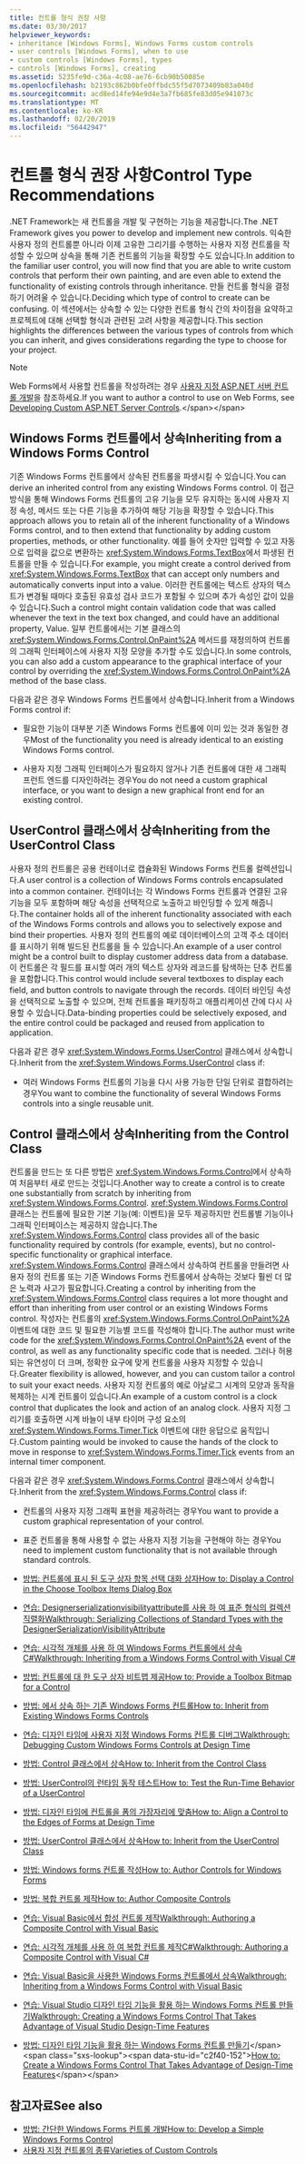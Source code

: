 ```yaml
---
title: 컨트롤 형식 권장 사항
ms.date: 03/30/2017
helpviewer_keywords:
- inheritance [Windows Forms], Windows Forms custom controls
- user controls [Windows Forms], when to use
- custom controls [Windows Forms], types
- controls [Windows Forms], creating
ms.assetid: 5235fe9d-c36a-4c08-ae76-6cb90b50085e
ms.openlocfilehash: b2193c862b0bfe0ffbdc55f5d7073409b03a040d
ms.sourcegitcommit: acd8ed14fe94e9d4e3a7fb685fe83d05e941073c
ms.translationtype: MT
ms.contentlocale: ko-KR
ms.lasthandoff: 02/20/2019
ms.locfileid: "56442947"
---
```

# <a name="control-type-recommendations"></a><span data-ttu-id="c2f40-102">컨트롤 형식 권장 사항</span><span class="sxs-lookup"><span data-stu-id="c2f40-102">Control Type Recommendations</span></span>
<span data-ttu-id="c2f40-103">.NET Framework는 새 컨트롤을 개발 및 구현하는 기능을 제공합니다.</span><span class="sxs-lookup"><span data-stu-id="c2f40-103">The .NET Framework gives you power to develop and implement new controls.</span></span> <span data-ttu-id="c2f40-104">익숙한 사용자 정의 컨트롤뿐 아니라 이제 고유한 그리기를 수행하는 사용자 지정 컨트롤을 작성할 수 있으며 상속을 통해 기존 컨트롤의 기능을 확장할 수도 있습니다.</span><span class="sxs-lookup"><span data-stu-id="c2f40-104">In addition to the familiar user control, you will now find that you are able to write custom controls that perform their own painting, and are even able to extend the functionality of existing controls through inheritance.</span></span> <span data-ttu-id="c2f40-105">만들 컨트롤 형식을 결정하기 어려울 수 있습니다.</span><span class="sxs-lookup"><span data-stu-id="c2f40-105">Deciding which type of control to create can be confusing.</span></span> <span data-ttu-id="c2f40-106">이 섹션에서는 상속할 수 있는 다양한 컨트롤 형식 간의 차이점을 요약하고 프로젝트에 대해 선택할 형식과 관련된 고려 사항을 제공합니다.</span><span class="sxs-lookup"><span data-stu-id="c2f40-106">This section highlights the differences between the various types of controls from which you can inherit, and gives considerations regarding the type to choose for your project.</span></span>  
  
> [!NOTE]
>  <span data-ttu-id="c2f40-107">Web Forms에서 사용할 컨트롤을 작성하려는 경우 [사용자 지정 ASP.NET 서버 컨트롤 개발](https://docs.microsoft.com/previous-versions/aspnet/zt27tfhy(v=vs.100))을 참조하세요.</span><span class="sxs-lookup"><span data-stu-id="c2f40-107">If you want to author a control to use on Web Forms, see [Developing Custom ASP.NET Server Controls](https://docs.microsoft.com/previous-versions/aspnet/zt27tfhy(v=vs.100)).</span></span>  
  
## <a name="inheriting-from-a-windows-forms-control"></a><span data-ttu-id="c2f40-108">Windows Forms 컨트롤에서 상속</span><span class="sxs-lookup"><span data-stu-id="c2f40-108">Inheriting from a Windows Forms Control</span></span>  
 <span data-ttu-id="c2f40-109">기존 Windows Forms 컨트롤에서 상속된 컨트롤을 파생시킬 수 있습니다.</span><span class="sxs-lookup"><span data-stu-id="c2f40-109">You can derive an inherited control from any existing Windows Forms control.</span></span> <span data-ttu-id="c2f40-110">이 접근 방식을 통해 Windows Forms 컨트롤의 고유 기능을 모두 유지하는 동시에 사용자 지정 속성, 메서드 또는 다른 기능을 추가하여 해당 기능을 확장할 수 있습니다.</span><span class="sxs-lookup"><span data-stu-id="c2f40-110">This approach allows you to retain all of the inherent functionality of a Windows Forms control, and to then extend that functionality by adding custom properties, methods, or other functionality.</span></span> <span data-ttu-id="c2f40-111">예를 들어 숫자만 입력할 수 있고 자동으로 입력을 값으로 변환하는 <xref:System.Windows.Forms.TextBox>에서 파생된 컨트롤을 만들 수 있습니다.</span><span class="sxs-lookup"><span data-stu-id="c2f40-111">For example, you might create a control derived from <xref:System.Windows.Forms.TextBox> that can accept only numbers and automatically converts input into a value.</span></span> <span data-ttu-id="c2f40-112">이러한 컨트롤에는 텍스트 상자의 텍스트가 변경될 때마다 호출된 유효성 검사 코드가 포함될 수 있으며 추가 속성인 값이 있을 수 있습니다.</span><span class="sxs-lookup"><span data-stu-id="c2f40-112">Such a control might contain validation code that was called whenever the text in the text box changed, and could have an additional property, Value.</span></span> <span data-ttu-id="c2f40-113">일부 컨트롤에서는 기본 클래스의 <xref:System.Windows.Forms.Control.OnPaint%2A> 메서드를 재정의하여 컨트롤의 그래픽 인터페이스에 사용자 지정 모양을 추가할 수도 있습니다.</span><span class="sxs-lookup"><span data-stu-id="c2f40-113">In some controls, you can also add a custom appearance to the graphical interface of your control by overriding the <xref:System.Windows.Forms.Control.OnPaint%2A> method of the base class.</span></span>  
  
 <span data-ttu-id="c2f40-114">다음과 같은 경우 Windows Forms 컨트롤에서 상속합니다.</span><span class="sxs-lookup"><span data-stu-id="c2f40-114">Inherit from a Windows Forms control if:</span></span>  
  
-   <span data-ttu-id="c2f40-115">필요한 기능이 대부분 기존 Windows Forms 컨트롤에 이미 있는 것과 동일한 경우</span><span class="sxs-lookup"><span data-stu-id="c2f40-115">Most of the functionality you need is already identical to an existing Windows Forms control.</span></span>  
  
-   <span data-ttu-id="c2f40-116">사용자 지정 그래픽 인터페이스가 필요하지 않거나 기존 컨트롤에 대한 새 그래픽 프런트 엔드를 디자인하려는 경우</span><span class="sxs-lookup"><span data-stu-id="c2f40-116">You do not need a custom graphical interface, or you want to design a new graphical front end for an existing control.</span></span>  
  
## <a name="inheriting-from-the-usercontrol-class"></a><span data-ttu-id="c2f40-117">UserControl 클래스에서 상속</span><span class="sxs-lookup"><span data-stu-id="c2f40-117">Inheriting from the UserControl Class</span></span>  
 <span data-ttu-id="c2f40-118">사용자 정의 컨트롤은 공용 컨테이너로 캡슐화된 Windows Forms 컨트롤 컬렉션입니다.</span><span class="sxs-lookup"><span data-stu-id="c2f40-118">A user control is a collection of Windows Forms controls encapsulated into a common container.</span></span> <span data-ttu-id="c2f40-119">컨테이너는 각 Windows Forms 컨트롤과 연결된 고유 기능을 모두 포함하며 해당 속성을 선택적으로 노출하고 바인딩할 수 있게 해줍니다.</span><span class="sxs-lookup"><span data-stu-id="c2f40-119">The container holds all of the inherent functionality associated with each of the Windows Forms controls and allows you to selectively expose and bind their properties.</span></span> <span data-ttu-id="c2f40-120">사용자 정의 컨트롤의 예로 데이터베이스의 고객 주소 데이터를 표시하기 위해 빌드된 컨트롤을 들 수 있습니다.</span><span class="sxs-lookup"><span data-stu-id="c2f40-120">An example of a user control might be a control built to display customer address data from a database.</span></span> <span data-ttu-id="c2f40-121">이 컨트롤은 각 필드를 표시할 여러 개의 텍스트 상자와 레코드를 탐색하는 단추 컨트롤을 포함합니다.</span><span class="sxs-lookup"><span data-stu-id="c2f40-121">This control would include several textboxes to display each field, and button controls to navigate through the records.</span></span> <span data-ttu-id="c2f40-122">데이터 바인딩 속성을 선택적으로 노출할 수 있으며, 전체 컨트롤을 패키징하고 애플리케이션 간에 다시 사용할 수 있습니다.</span><span class="sxs-lookup"><span data-stu-id="c2f40-122">Data-binding properties could be selectively exposed, and the entire control could be packaged and reused from application to application.</span></span>  
  
 <span data-ttu-id="c2f40-123">다음과 같은 경우 <xref:System.Windows.Forms.UserControl> 클래스에서 상속합니다.</span><span class="sxs-lookup"><span data-stu-id="c2f40-123">Inherit from the <xref:System.Windows.Forms.UserControl> class if:</span></span>  
  
-   <span data-ttu-id="c2f40-124">여러 Windows Forms 컨트롤의 기능을 다시 사용 가능한 단일 단위로 결합하려는 경우</span><span class="sxs-lookup"><span data-stu-id="c2f40-124">You want to combine the functionality of several Windows Forms controls into a single reusable unit.</span></span>  
  
## <a name="inheriting-from-the-control-class"></a><span data-ttu-id="c2f40-125">Control 클래스에서 상속</span><span class="sxs-lookup"><span data-stu-id="c2f40-125">Inheriting from the Control Class</span></span>  
 <span data-ttu-id="c2f40-126">컨트롤을 만드는 또 다른 방법은 <xref:System.Windows.Forms.Control>에서 상속하여 처음부터 새로 만드는 것입니다.</span><span class="sxs-lookup"><span data-stu-id="c2f40-126">Another way to create a control is to create one substantially from scratch by inheriting from <xref:System.Windows.Forms.Control>.</span></span> <span data-ttu-id="c2f40-127"><xref:System.Windows.Forms.Control> 클래스는 컨트롤에 필요한 기본 기능(예: 이벤트)을 모두 제공하지만 컨트롤별 기능이나 그래픽 인터페이스는 제공하지 않습니다.</span><span class="sxs-lookup"><span data-stu-id="c2f40-127">The <xref:System.Windows.Forms.Control> class provides all of the basic functionality required by controls (for example, events), but no control-specific functionality or graphical interface.</span></span> <span data-ttu-id="c2f40-128"><xref:System.Windows.Forms.Control> 클래스에서 상속하여 컨트롤을 만들려면 사용자 정의 컨트롤 또는 기존 Windows Forms 컨트롤에서 상속하는 것보다 훨씬 더 많은 노력과 사고가 필요합니다.</span><span class="sxs-lookup"><span data-stu-id="c2f40-128">Creating a control by inheriting from the <xref:System.Windows.Forms.Control> class requires a lot more thought and effort than inheriting from user control or an existing Windows Forms control.</span></span> <span data-ttu-id="c2f40-129">작성자는 컨트롤의 <xref:System.Windows.Forms.Control.OnPaint%2A> 이벤트에 대한 코드 및 필요한 기능별 코드를 작성해야 합니다.</span><span class="sxs-lookup"><span data-stu-id="c2f40-129">The author must write code for the <xref:System.Windows.Forms.Control.OnPaint%2A> event of the control, as well as any functionality specific code that is needed.</span></span> <span data-ttu-id="c2f40-130">그러나 허용되는 유연성이 더 크며, 정확한 요구에 맞게 컨트롤을 사용자 지정할 수 있습니다.</span><span class="sxs-lookup"><span data-stu-id="c2f40-130">Greater flexibility is allowed, however, and you can custom tailor a control to suit your exact needs.</span></span> <span data-ttu-id="c2f40-131">사용자 지정 컨트롤의 예로 아날로그 시계의 모양과 동작을 복제하는 시계 컨트롤이 있습니다.</span><span class="sxs-lookup"><span data-stu-id="c2f40-131">An example of a custom control is a clock control that duplicates the look and action of an analog clock.</span></span> <span data-ttu-id="c2f40-132">사용자 지정 그리기를 호출하면 시계 바늘이 내부 타이머 구성 요소의 <xref:System.Windows.Forms.Timer.Tick> 이벤트에 대한 응답으로 움직입니다.</span><span class="sxs-lookup"><span data-stu-id="c2f40-132">Custom painting would be invoked to cause the hands of the clock to move in response to <xref:System.Windows.Forms.Timer.Tick> events from an internal timer component.</span></span>  
  
 <span data-ttu-id="c2f40-133">다음과 같은 경우 <xref:System.Windows.Forms.Control> 클래스에서 상속합니다.</span><span class="sxs-lookup"><span data-stu-id="c2f40-133">Inherit from the <xref:System.Windows.Forms.Control> class if:</span></span>  
  
-   <span data-ttu-id="c2f40-134">컨트롤의 사용자 지정 그래픽 표현을 제공하려는 경우</span><span class="sxs-lookup"><span data-stu-id="c2f40-134">You want to provide a custom graphical representation of your control.</span></span>  
  
-   <span data-ttu-id="c2f40-135">표준 컨트롤을 통해 사용할 수 없는 사용자 지정 기능을 구현해야 하는 경우</span><span class="sxs-lookup"><span data-stu-id="c2f40-135">You need to implement custom functionality that is not available through standard controls.</span></span>  
  
-   [<span data-ttu-id="c2f40-136">방법: 컨트롤에 표시 된 도구 상자 항목 선택 대화 상자</span><span class="sxs-lookup"><span data-stu-id="c2f40-136">How to: Display a Control in the Choose Toolbox Items Dialog Box</span></span>](how-to-display-a-control-in-the-choose-toolbox-items-dialog-box.md)  
  
-   [<span data-ttu-id="c2f40-137">연습: Designerserializationvisibilityattribute를 사용 하 여 표준 형식의 컬렉션 직렬화</span><span class="sxs-lookup"><span data-stu-id="c2f40-137">Walkthrough: Serializing Collections of Standard Types with the DesignerSerializationVisibilityAttribute</span></span>](serializing-collections-designerserializationvisibilityattribute.md)  
  
-   [<span data-ttu-id="c2f40-138">연습: 시각적 개체를 사용 하 여 Windows Forms 컨트롤에서 상속C#</span><span class="sxs-lookup"><span data-stu-id="c2f40-138">Walkthrough: Inheriting from a Windows Forms Control with Visual C#</span></span>](walkthrough-inheriting-from-a-windows-forms-control-with-visual-csharp.md)  
  
-   [<span data-ttu-id="c2f40-139">방법: 컨트롤에 대 한 도구 상자 비트맵 제공</span><span class="sxs-lookup"><span data-stu-id="c2f40-139">How to: Provide a Toolbox Bitmap for a Control</span></span>](how-to-provide-a-toolbox-bitmap-for-a-control.md)  
  
-   [<span data-ttu-id="c2f40-140">방법: 에서 상속 하는 기존 Windows Forms 컨트롤</span><span class="sxs-lookup"><span data-stu-id="c2f40-140">How to: Inherit from Existing Windows Forms Controls</span></span>](how-to-inherit-from-existing-windows-forms-controls.md)  
  
-   [<span data-ttu-id="c2f40-141">연습: 디자인 타임에 사용자 지정 Windows Forms 컨트롤 디버그</span><span class="sxs-lookup"><span data-stu-id="c2f40-141">Walkthrough: Debugging Custom Windows Forms Controls at Design Time</span></span>](walkthrough-debugging-custom-windows-forms-controls-at-design-time.md)  
  
-   [<span data-ttu-id="c2f40-142">방법: Control 클래스에서 상속</span><span class="sxs-lookup"><span data-stu-id="c2f40-142">How to: Inherit from the Control Class</span></span>](how-to-inherit-from-the-control-class.md)  
  
-   [<span data-ttu-id="c2f40-143">방법: UserControl의 런타임 동작 테스트</span><span class="sxs-lookup"><span data-stu-id="c2f40-143">How to: Test the Run-Time Behavior of a UserControl</span></span>](how-to-test-the-run-time-behavior-of-a-usercontrol.md)  
  
-   [<span data-ttu-id="c2f40-144">방법: 디자인 타임에 컨트롤을 폼의 가장자리에 맞춤</span><span class="sxs-lookup"><span data-stu-id="c2f40-144">How to: Align a Control to the Edges of Forms at Design Time</span></span>](how-to-align-a-control-to-the-edges-of-forms-at-design-time.md)  
  
-   [<span data-ttu-id="c2f40-145">방법: UserControl 클래스에서 상속</span><span class="sxs-lookup"><span data-stu-id="c2f40-145">How to: Inherit from the UserControl Class</span></span>](how-to-inherit-from-the-usercontrol-class.md)  
  
-   [<span data-ttu-id="c2f40-146">방법: Windows forms 컨트롤 작성</span><span class="sxs-lookup"><span data-stu-id="c2f40-146">How to: Author Controls for Windows Forms</span></span>](how-to-author-controls-for-windows-forms.md)  
  
-   [<span data-ttu-id="c2f40-147">방법: 복합 컨트롤 제작</span><span class="sxs-lookup"><span data-stu-id="c2f40-147">How to: Author Composite Controls</span></span>](how-to-author-composite-controls.md)  
  
-   [<span data-ttu-id="c2f40-148">연습: Visual Basic에서 합성 컨트롤 제작</span><span class="sxs-lookup"><span data-stu-id="c2f40-148">Walkthrough: Authoring a Composite Control with Visual Basic</span></span>](walkthrough-authoring-a-composite-control-with-visual-basic.md)  
  
-   [<span data-ttu-id="c2f40-149">연습: 시각적 개체를 사용 하 여 복합 컨트롤 제작C#</span><span class="sxs-lookup"><span data-stu-id="c2f40-149">Walkthrough: Authoring a Composite Control with Visual C#</span></span>](walkthrough-authoring-a-composite-control-with-visual-csharp.md)  
  
-   [<span data-ttu-id="c2f40-150">연습: Visual Basic을 사용한 Windows Forms 컨트롤에서 상속</span><span class="sxs-lookup"><span data-stu-id="c2f40-150">Walkthrough: Inheriting from a Windows Forms Control with Visual Basic</span></span>](walkthrough-inheriting-from-a-windows-forms-control-with-visual-basic.md)  
  
-   [<span data-ttu-id="c2f40-151">연습: Visual Studio 디자인 타임 기능을 활용 하는 Windows Forms 컨트롤 만들기</span><span class="sxs-lookup"><span data-stu-id="c2f40-151">Walkthrough: Creating a Windows Forms Control That Takes Advantage of Visual Studio Design-Time Features</span></span>](creating-a-wf-control-design-time-features.md)  
  
-   <span data-ttu-id="c2f40-152">[방법: 디자인 타임 기능을 활용 하는 Windows Forms 컨트롤 만들기](https://docs.microsoft.com/previous-versions/visualstudio/visual-studio-2013/307hck25(v=vs.120))</span><span class="sxs-lookup"><span data-stu-id="c2f40-152">[How to: Create a Windows Forms Control That Takes Advantage of Design-Time Features](https://docs.microsoft.com/previous-versions/visualstudio/visual-studio-2013/307hck25(v=vs.120))</span></span>  
  
## <a name="see-also"></a><span data-ttu-id="c2f40-153">참고자료</span><span class="sxs-lookup"><span data-stu-id="c2f40-153">See also</span></span>
- [<span data-ttu-id="c2f40-154">방법: 간단한 Windows Forms 컨트롤 개발</span><span class="sxs-lookup"><span data-stu-id="c2f40-154">How to: Develop a Simple Windows Forms Control</span></span>](../../../../docs/framework/winforms/controls/how-to-develop-a-simple-windows-forms-control.md)
- [<span data-ttu-id="c2f40-155">사용자 지정 컨트롤의 종류</span><span class="sxs-lookup"><span data-stu-id="c2f40-155">Varieties of Custom Controls</span></span>](../../../../docs/framework/winforms/controls/varieties-of-custom-controls.md)
